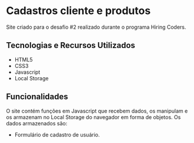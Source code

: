 # Cadastros cliente e produtos

Site criado para o desafio #2 realizado durante o programa Hiring Coders.

## Tecnologias e Recursos Utilizados

 - HTML5
 - CSS3
 - Javascript
 - Local Storage

## Funcionalidades
 O site contém funções em Javascript que recebem dados, os manipulam e os armazenam no Local Storage do navegador em forma de objetos. Os dados armazenados são:

 - Formulário de cadastro de usuário.
